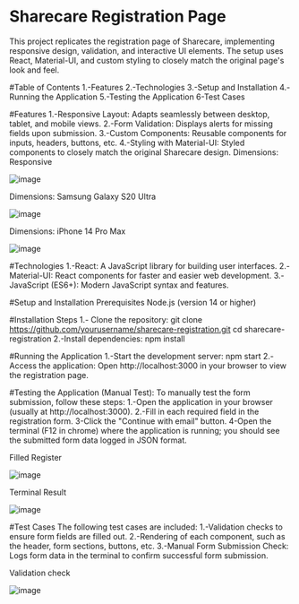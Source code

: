 # Sharecare Registration Page
This project replicates the registration page of Sharecare, implementing responsive design, validation, and interactive UI elements. The setup uses React, Material-UI, and custom styling to closely match the original page's look and feel.

#Table of Contents
1.-Features
2.-Technologies
3.-Setup and Installation
4.-Running the Application
5.-Testing the Application
6-Test Cases

#Features
1.-Responsive Layout: Adapts seamlessly between desktop, tablet, and mobile views.
2.-Form Validation: Displays alerts for missing fields upon submission.
3.-Custom Components: Reusable components for inputs, headers, buttons, etc.
4.-Styling with Material-UI: Styled components to closely match the original Sharecare design.
Dimensions: Responsive

![image](https://github.com/user-attachments/assets/9bee5857-b94a-41ef-a5f8-58bce53bf06f)

Dimensions: Samsung Galaxy S20 Ultra

![image](https://github.com/user-attachments/assets/0ee92265-c6c4-41f0-a120-fba908f9fe1e)

Dimensions: iPhone 14 Pro Max

![image](https://github.com/user-attachments/assets/57bdab84-d6cd-4754-b997-0d08ed8836fa)

#Technologies
1.-React: A JavaScript library for building user interfaces.
2.-Material-UI: React components for faster and easier web development.
3.-JavaScript (ES6+): Modern JavaScript syntax and features.

#Setup and Installation
Prerequisites
Node.js (version 14 or higher)

#Installation Steps
1.- Clone the repository:
git clone https://github.com/yourusername/sharecare-registration.git
cd sharecare-registration
2.-Install dependencies:
npm install

#Running the Application
1.-Start the development server:
npm start
2.-Access the application: Open http://localhost:3000 in your browser to view the registration page.

#Testing the Application (Manual Test): 
To manually test the form submission, follow these steps:
1.-Open the application in your browser (usually at http://localhost:3000).
2.-Fill in each required field in the registration form.
3-Click the "Continue with email" button.
4-Open the terminal (F12 in chrome) where the application is running; you should see the submitted form data logged in JSON format.

Filled Register

![image](https://github.com/user-attachments/assets/752c4beb-c04a-4f86-a9f1-059c31febe00)

Terminal Result

![image](https://github.com/user-attachments/assets/606c1fe8-534c-4f6b-96b5-2252a982db58)


#Test Cases
The following test cases are included:
1.-Validation checks to ensure form fields are filled out.
2.-Rendering of each component, such as the header, form sections, buttons, etc.
3.-Manual Form Submission Check: Logs form data in the terminal to confirm successful form submission.

Validation check

![image](https://github.com/user-attachments/assets/1c2241d0-7280-4694-b4bc-0784f93feac5)
